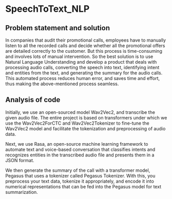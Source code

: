 # SpeechToText_NLP

## Problem statement and solution
In companies that audit their promotional calls, employees have to manually listen to all the recorded calls and decide whether all the promotional offers are detailed correctly to the customer. But this process is time-consuming and involves lots of manual intervention. So the best solution is to use Natural Language Understanding and develop a product that deals with processing audio calls, converting the speech into text, identifying intent and entities from the text, and generating the summary for the audio calls. This automated process reduces human error, and saves time and effort, thus making the above-mentioned process seamless.

## Analysis of code
Initially, we use an open-sourced model Wav2Vec2, and transcribe the given audio file. The entire project is based on transformers under which we use the Wav2Vec2ForCTC and Wav2Vec2Tokenizer to fine-tune the Wav2Vec2 model and facilitate the tokenization and preprocessing of audio data.

Next, we use Rasa, an open-source machine learning framework to automate text and voice-based conversation that classifies intents and recognizes entities in the transcribed audio file and presents them in a JSON format.

We then generate the summary of the call with a transformer model, Pegasus that uses a tokenizer called Pegasus Tokenizer. With this, you preprocess your text data, tokenize it appropriately, and encode it into numerical representations that can be fed into the Pegasus model for text summarization.
